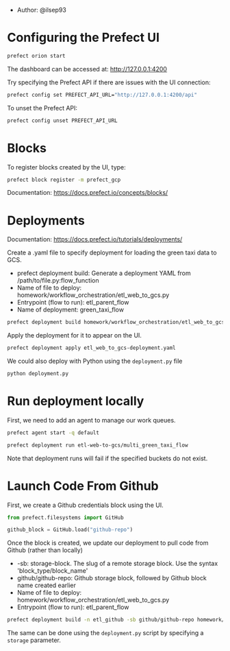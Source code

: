 * Author: @ilsep93

# Configuring the Prefect UI

```bash
prefect orion start
```
The dashboard can be accessed at: http://127.0.0.1:4200

Try specifying the Prefect API if there are issues with the UI connection:

```bash
prefect config set PREFECT_API_URL="http://127.0.0.1:4200/api"
```

To unset the Prefect API:

```bash
prefect config unset PREFECT_API_URL
```

# Blocks

To register blocks created by the UI, type:

```bash
prefect block register -m prefect_gcp
```

Documentation: https://docs.prefect.io/concepts/blocks/

# Deployments

Documentation: https://docs.prefect.io/tutorials/deployments/

Create a .yaml file to specify deployment for loading the green taxi data to GCS.

* prefect deployment build: Generate a deployment YAML from /path/to/file.py:flow_function
* Name of file to deploy: homework/workflow_orchestration/etl_web_to_gcs.py
* Entrypoint (flow to run): etl_parent_flow
* Name of deployment: green_taxi_flow

```bash
prefect deployment build homework/workflow_orchestration/etl_web_to_gcs.py:etl_parent_flow -n multi-green_taxi_flow
```

Apply the deployment for it to appear on the UI.
```bash
prefect deployment apply etl_web_to_gcs-deployment.yaml
```

We could also deploy with Python using the `deployment.py` file

```bash
python deployment.py
```

# Run deployment locally

First, we need to add an agent to manage our work queues.

```bash
prefect agent start -q default
```

```bash
prefect deployment run etl-web-to-gcs/multi_green_taxi_flow
```
Note that deployment runs will fail if the specified buckets do not exist.

# Launch Code From Github

First, we create a Github credentials block using the UI.

```python
from prefect.filesystems import GitHub

github_block = GitHub.load("github-repo")
```

Once the block is created, we update our deployment to pull code from Github (rather than locally)

* -sb: storage-block. The slug of a remote storage block. Use the syntax 'block_type/block_name'
* github/github-repo: Github storage block, followed by Github block name created earlier
* Name of file to deploy: homework/workflow_orchestration/etl_web_to_gcs.py
* Entrypoint (flow to run): etl_parent_flow

```bash
prefect deployment build -n etl_github -sb github/github-repo homework/workflow_orchestration/etl_web_to_gcs.py:etl_parent_flow
```

The same can be done using the `deployment.py` script by specifying a `storage` parameter.